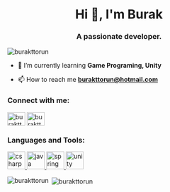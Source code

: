 <h1 align="center">Hi 👋, I'm Burak</h1>
<h3 align="center">A passionate developer.</h3>

<p align="left"> <img src="https://komarev.com/ghpvc/?username=burakttorun&label=Profile%20views&color=0e75b6&style=flat" alt="burakttorun" /> </p>

- 🌱 I’m currently learning **Game Programing, Unity**

- 📫 How to reach me **burakttorun@hotmail.com**

<h3 align="left">Connect with me:</h3>
<p align="left">
<a href="https://linkedin.com/in/burakttorun" target="blank"><img align="center" src="https://cdn.jsdelivr.net/npm/simple-icons@3.0.1/icons/linkedin.svg" alt="burakttorun" height="30" width="40" /></a>
<a href="https://instagram.com/burakttorun" target="blank"><img align="center" src="https://cdn.jsdelivr.net/npm/simple-icons@3.0.1/icons/instagram.svg" alt="burakttorun" height="30" width="40" /></a>
</p>

<h3 align="left">Languages and Tools:</h3>
<p align="left"> <a href="https://www.w3schools.com/cs/" target="_blank"> <img src="https://devicons.github.io/devicon/devicon.git/icons/csharp/csharp-original.svg" alt="csharp" width="40" height="40"/> </a> <a href="https://www.java.com" target="_blank"> <img src="https://devicons.github.io/devicon/devicon.git/icons/java/java-original-wordmark.svg" alt="java" width="40" height="40"/> </a> <a href="https://spring.io/" target="_blank"> <img src="https://www.vectorlogo.zone/logos/springio/springio-icon.svg" alt="spring" width="40" height="40"/> </a> <a href="https://unity.com/" target="_blank"> <img src="https://www.vectorlogo.zone/logos/unity3d/unity3d-icon.svg" alt="unity" width="40" height="40"/> </a> </p>

<p><img align="left" src="https://github-readme-stats.vercel.app/api/top-langs?username=burakttorun&show_icons=true&locale=en&layout=compact&hide=css,html,python" alt="burakttorun" /></p>
<p>&nbsp;<img align="center" src="https://github-readme-stats.vercel.app/api?username=burakttorun&show_icons=true&locale=en" alt="burakttorun" /></p>

